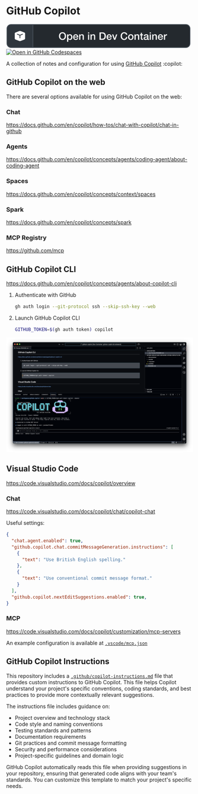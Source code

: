 # GitHub Copilot

[![Open in Dev Container](https://raw.githubusercontent.com/ministryofjustice/.devcontainer/refs/heads/main/contrib/badge.svg)](https://vscode.dev/redirect?url=vscode://ms-vscode-remote.remote-containers/cloneInVolume?url=https://github.com/jacobwoffenden/github-copilot) [![Open in GitHub Codespaces](https://github.com/codespaces/badge.svg)](https://codespaces.new/jacobwoffenden/github-copilot)

A collection of notes and configuration for using [GitHub Copilot](https://github.com/features/copilot) :copilot:

## GitHub Copilot on the web

There are several options available for using GitHub Copilot on the web:

### Chat

https://docs.github.com/en/copilot/how-tos/chat-with-copilot/chat-in-github

### Agents

https://docs.github.com/en/copilot/concepts/agents/coding-agent/about-coding-agent

### Spaces

https://docs.github.com/en/copilot/concepts/context/spaces

### Spark

https://docs.github.com/en/copilot/concepts/spark

### MCP Registry

https://github.com/mcp

## GitHub Copilot CLI

https://docs.github.com/en/copilot/concepts/agents/about-copilot-cli

1. Authenticate with GitHub

    ```bash
    gh auth login --git-protocol ssh --skip-ssh-key --web
    ```

1. Launch GitHub Copilot CLI

    ```bash
    GITHUB_TOKEN=$(gh auth token) copilot
    ```

![Screenshot of GitHub Copilot CLI interface showing the interactive terminal with command suggestions and completions](contrib/img/copilot-cli.png)

## Visual Studio Code

https://code.visualstudio.com/docs/copilot/overview

### Chat

https://code.visualstudio.com/docs/copilot/chat/copilot-chat

Useful settings:

```json
{
  "chat.agent.enabled": true,
  "github.copilot.chat.commitMessageGeneration.instructions": [
    {
      "text": "Use British English spelling."
    },
    {
      "text": "Use conventional commit message format."
    }
  ],
  "github.copilot.nextEditSuggestions.enabled": true,
}
```

### MCP

https://code.visualstudio.com/docs/copilot/customization/mcp-servers

An example configuration is available at [`.vscode/mcp.json`](.vscode/mcp.json)

## GitHub Copilot Instructions

This repository includes a [`.github/copilot-instructions.md`](.github/copilot-instructions.md) file that provides custom instructions to GitHub Copilot. This file helps Copilot understand your project's specific conventions, coding standards, and best practices to provide more contextually relevant suggestions.

The instructions file includes guidance on:

- Project overview and technology stack
- Code style and naming conventions
- Testing standards and patterns
- Documentation requirements
- Git practices and commit message formatting
- Security and performance considerations
- Project-specific guidelines and domain logic

GitHub Copilot automatically reads this file when providing suggestions in your repository, ensuring that generated code aligns with your team's standards. You can customize this template to match your project's specific needs.
